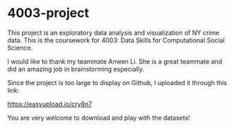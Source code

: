# 4003-project
This project is an exploratory data analysis and visualization of NY crime data. This is the coursework for 4003: Data Skills for Computational Social Science.

I would like to thank my teammate Anwen Li. She is a great teammate and did an amazing job in brainstorming especially.
 
Since the project is too large to display on Github, I uploaded it through this link:

https://easyupload.io/cry8n7

You are very welcome to download and play with the datasets!

